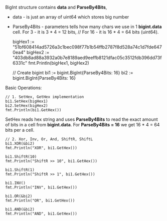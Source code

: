 BigInt structure contains __data__ and __ParseBy4Bits__,
- data - is just an array of uint64 which stores big number
- ParseBy4Bits - parameters tells how many chars we use in 1 __bigint.data__ cell. For 3 - it is 3 * 4 = 12 bits,
// For 16 - it is 16 * 4 = 64 bits (uint64).


    bigHex1 := "51bf608414ad5726a3c1bec098f77b1b54ffb2787f8d528a74c1d7fde6470ea4"
	bigHex2 := "403db8ad88a3932a0b7e8189aed9eeffb8121dfac05c3512fdb396dd73f6331c"
	fmt.Println(bigHex1, bigHex2)
    
    // Create bigint 
	bi1 := bigint.BigInt{ParseBy4Bits: 16}
	bi2 := bigint.BigInt{ParseBy4Bits: 16}

Basic Operations:

	// 1. SetHex, GetHex implementation
	bi1.SetHex(bigHex1)
	bi2.SetHex(bigHex2)
	fmt.Println(bi1.GetHex())

SetHex reads hex string and uses __ParseBy4Bits__ to read the exact amount 
of bits in a cell from __bigint.data__. For __ParseBy4Bits = 16__ we get 16 * 4 = 64 bits per a cell.

	// 2. Xor, Inv, Or, And, ShiftR, ShiftL
	bi1.XOR(&bi2)
	fmt.Println("XOR", bi1.GetHex())

	bi1.ShiftR(10)
	fmt.Println("ShiftR >> 10", bi1.GetHex())

	bi1.ShiftR(1)
	fmt.Println("ShiftR >> 1", bi1.GetHex())

	bi1.INV()
	fmt.Println("INV", bi1.GetHex())

	bi1.OR(&bi2)
	fmt.Println("OR", bi1.GetHex())

	bi1.AND(&bi2)
	fmt.Println("AND", bi1.GetHex())